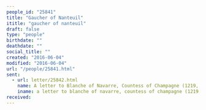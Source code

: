 ```yaml
---
people_id: "25841"
title: "Gaucher of Nanteuil"
ititle: "gaucher of nanteuil"
draft: false
type: "people"
birthdate: ""
deathdate: ""
social_title: ""
created: "2016-06-04"
modified: "2016-06-04"
url: "/people/25841.html"
sent:
  - url: letter/25842.html
    name: A letter to Blanche of Navarre, Countess of Champagne (1219, October)
    iname: a letter to blanche of navarre, countess of champagne (1219, october)
received:
---
```

